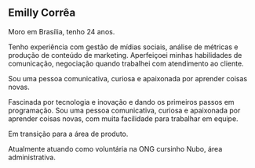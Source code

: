 ## Emilly Corrêa

Moro em Brasília, tenho 24 anos.

Tenho experiência com gestão de mídias sociais, análise de métricas e produção de conteúdo de marketing.
Aperfeiçoei minhas habilidades de comunicação, negociação quando trabalhei com atendimento ao cliente.

Sou uma pessoa comunicativa, curiosa e apaixonada por aprender coisas novas.

Fascinada por tecnologia e inovação e dando os primeiros passos em programação.
Sou uma pessoa comunicativa, curiosa e apaixonada por aprender coisas novas, com muita facilidade para trabalhar em equipe. 

Em transição para a área de produto.

Atualmente atuando como voluntária na ONG cursinho Nubo, área administrativa. 